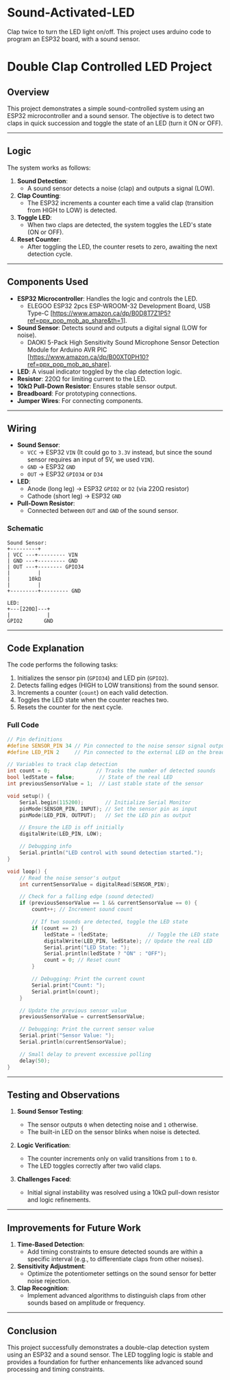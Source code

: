 # Sound-Activated-LED
Clap twice to turn the LED light on/off. This project uses arduino code to program an ESP32 board, with a sound sensor.


# Double Clap Controlled LED Project

## Overview
This project demonstrates a simple sound-controlled system using an ESP32 microcontroller and a sound sensor. The objective is to detect two claps in quick succession and toggle the state of an LED (turn it ON or OFF).

---

## Logic
The system works as follows:
1. **Sound Detection**:
   - A sound sensor detects a noise (clap) and outputs a signal (LOW).
2. **Clap Counting**:
   - The ESP32 increments a counter each time a valid clap (transition from HIGH to LOW) is detected.
3. **Toggle LED**:
   - When two claps are detected, the system toggles the LED's state (ON or OFF).
4. **Reset Counter**:
   - After toggling the LED, the counter resets to zero, awaiting the next detection cycle.

---

## Components Used
- **ESP32 Microcontroller**: Handles the logic and controls the LED.
   - ELEGOO ESP32 2pcs ESP-WROOM-32 Development Board, USB Type-C [https://www.amazon.ca/dp/B0D8T7Z1P5?ref=ppx_pop_mob_ap_share&th=1].
- **Sound Sensor**: Detects sound and outputs a digital signal (LOW for noise).
   - DAOKI 5-Pack High Sensitivity Sound Microphone Sensor Detection Module for Arduino AVR PIC [https://www.amazon.ca/dp/B00XT0PH10?ref=ppx_pop_mob_ap_share].   
- **LED**: A visual indicator toggled by the clap detection logic.
- **Resistor**: 220Ω for limiting current to the LED.
- **10kΩ Pull-Down Resistor**: Ensures stable sensor output.
- **Breadboard**: For prototyping connections.
- **Jumper Wires**: For connecting components.

---

## Wiring
- **Sound Sensor**:
  - `VCC` → ESP32 `VIN` (It could go to `3.3V` instead, but since the sound sensor requires an input of 5V, we used `VIN`).
  - `GND` → ESP32 `GND`
  - `OUT` → ESP32 `GPIO34` or `D34`
- **LED**:
  - Anode (long leg) → ESP32 `GPIO2` or `D2` (via 220Ω resistor)
  - Cathode (short leg) → ESP32 `GND`
- **Pull-Down Resistor**:
  - Connected between `OUT` and `GND` of the sound sensor.

### Schematic
```plaintext
Sound Sensor:
+---------+
| VCC ---+--------- VIN
| GND ---+--------- GND
| OUT ---+-------- GPIO34
|         |
|      10kΩ
|         |
+---------+--------- GND

LED:
+---[220Ω]---+
|            |
GPIO2       GND
```

---

## Code Explanation
The code performs the following tasks:
1. Initializes the sensor pin (`GPIO34`) and LED pin (`GPIO2`).
2. Detects falling edges (HIGH to LOW transitions) from the sound sensor.
3. Increments a counter (`count`) on each valid detection.
4. Toggles the LED state when the counter reaches two.
5. Resets the counter for the next cycle.

### Full Code
```cpp
// Pin definitions
#define SENSOR_PIN 34 // Pin connected to the noise sensor signal output
#define LED_PIN 2     // Pin connected to the external LED on the breadboard

// Variables to track clap detection
int count = 0;               // Tracks the number of detected sounds
bool ledState = false;        // State of the real LED
int previousSensorValue = 1;  // Last stable state of the sensor

void setup() {
    Serial.begin(115200);       // Initialize Serial Monitor
    pinMode(SENSOR_PIN, INPUT); // Set the sensor pin as input
    pinMode(LED_PIN, OUTPUT);   // Set the LED pin as output

    // Ensure the LED is off initially
    digitalWrite(LED_PIN, LOW);

    // Debugging info
    Serial.println("LED control with sound detection started.");
}

void loop() {
    // Read the noise sensor's output
    int currentSensorValue = digitalRead(SENSOR_PIN);

    // Check for a falling edge (sound detected)
    if (previousSensorValue == 1 && currentSensorValue == 0) {
        count++; // Increment sound count

        // If two sounds are detected, toggle the LED state
        if (count == 2) {
            ledState = !ledState;             // Toggle the LED state
            digitalWrite(LED_PIN, ledState); // Update the real LED
            Serial.print("LED State: ");
            Serial.println(ledState ? "ON" : "OFF");
            count = 0; // Reset count
        }

        // Debugging: Print the current count
        Serial.print("Count: ");
        Serial.println(count);
    }

    // Update the previous sensor value
    previousSensorValue = currentSensorValue;

    // Debugging: Print the current sensor value
    Serial.print("Sensor Value: ");
    Serial.println(currentSensorValue);

    // Small delay to prevent excessive polling
    delay(50);
}
```

---

## Testing and Observations
1. **Sound Sensor Testing**:
   - The sensor outputs `0` when detecting noise and `1` otherwise.
   - The built-in LED on the sensor blinks when noise is detected.

2. **Logic Verification**:
   - The counter increments only on valid transitions from `1` to `0`.
   - The LED toggles correctly after two valid claps.

3. **Challenges Faced**:
   - Initial signal instability was resolved using a 10kΩ pull-down resistor and logic refinements.

---

## Improvements for Future Work
1. **Time-Based Detection**:
   - Add timing constraints to ensure detected sounds are within a specific interval (e.g., to differentiate claps from other noises).
2. **Sensitivity Adjustment**:
   - Optimize the potentiometer settings on the sound sensor for better noise rejection.
3. **Clap Recognition**:
   - Implement advanced algorithms to distinguish claps from other sounds based on amplitude or frequency.

---

## Conclusion
This project successfully demonstrates a double-clap detection system using an ESP32 and a sound sensor. The LED toggling logic is stable and provides a foundation for further enhancements like advanced sound processing and timing constraints.
